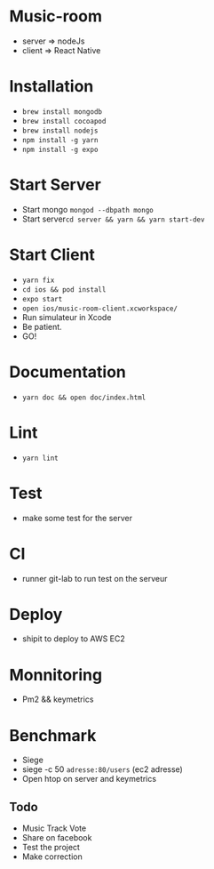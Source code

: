 # Music-room
* server => nodeJs
* client => React Native

# Installation

* ```brew install mongodb```
* ```brew install cocoapod```
* ```brew install nodejs```
* ```npm install -g yarn```
* ```npm install -g expo```

# Start Server

* Start mongo ```mongod --dbpath mongo```
* Start server```cd server && yarn && yarn start-dev```

# Start Client

* ```yarn fix```
* ```cd ios && pod install```
* ```expo start```
* ```open ios/music-room-client.xcworkspace/```
* Run simulateur in Xcode
* Be patient.
* GO!

# Documentation

* ```yarn doc && open doc/index.html```

# Lint

* ```yarn lint```

# Test
* make some test for the server


# CI 
* runner git-lab to run test on the serveur

# Deploy
* shipit to deploy to AWS EC2

# Monnitoring
* Pm2 && keymetrics

# Benchmark
* Siege
* siege -c 50 ``adresse:80/users`` (ec2 adresse)
* Open htop on server and keymetrics

## Todo
* Music Track Vote
* Share on facebook
* Test the project
* Make correction
